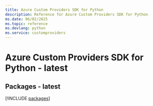 ```yaml
---
title: Azure Custom Providers SDK for Python
description: Reference for Azure Custom Providers SDK for Python
ms.date: 06/02/2025
ms.topic: reference
ms.devlang: python
ms.service: customproviders
---
```

# Azure Custom Providers SDK for Python - latest
## Packages - latest
[!INCLUDE [packages](custom-providers-index.md)]